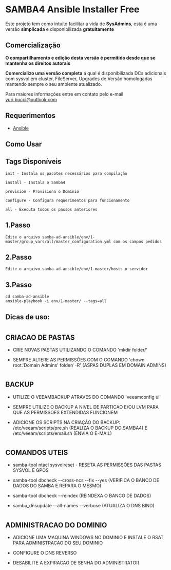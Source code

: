 # SAMBA4 Ansible Installer Free

Este projeto tem como intuíto facilitar a vida de **SysAdmins**, esta é uma versão **simplicada** e disponibilizada **gratuitamente**


## Comercialização

**O compartilhamento e edição desta versão é permitido desde que se mantenha os direitos autorais**

**Comercializo uma versão completa** á qual é disponibilizada DCs adicionais com sysvol em cluster, FileServer, Upgrades de Versão homologadas mantendo sempre o seu ambiente atualizado.

Para maiores informações entre em contato pelo e-mail yuri.bucci@outlook.com


## Requerimentos

+ [Ansible](https://docs.ansible.com/ansible/latest/index.html)

## Como Usar

## Tags Disponíveis
```
init - Instala os pacotes necessários para compilação

install - Instala o Samba4

provision - Provisiona o Domínio

configure - Configura requerimentos para funcionamento

all - Executa todos os passos anteriores
```

## 1.Passo

```
Edite o arquivo samba-ad-ansible/env/1-master/group_vars/all/master_configuration.yml com os campos pedidos
```

## 2.Passo

```
Edite o arquivo samba-ad-ansible/env/1-master/hosts o servidor
```

## 3.Passo

```
cd samba-ad-ansible
ansible-playbook -i env/1-master/ --tags=all
```


## Dicas de uso:
#

## CRIACAO DE PASTAS

* CRIE NOVAS PASTAS UTILIZANDO O COMANDO 'mkdir folder/'

* SEMPRE ALTERE AS PERMISSÕES COM O COMANDO 'chown root.'Domain Admins' folder/ -R' (ASPAS DUPLAS EM DOMAIN ADMINS)

#
## BACKUP

* UTILIZE O VEEAMBACKUP ATRAVES DO COMANDO 'veeamconfig ui'

* SEMPRE UTILIZE O BACKUP A NIVEL DE PARTICAO E/OU LVM PARA QUE AS PERMISSOES EXTENDIDAS FUNCIONEM

* ADICIONE OS SCRIPTS NA CRIAÇÃO DO BACKUP: /etc/veeam/scripts/pre.sh (REALIZA O BACKUP DO SAMBA4) E /etc/veeam/scripts/email.sh (ENVIA O E-MAIL)
#
## COMANDOS UTEIS

* samba-tool ntacl sysvolreset - RESETA AS PERMISSÕES DAS PASTAS SYSVOL E GPOS

* samba-tool dbcheck --cross-ncs --fix --yes (VERIFICA O BANCO DE DADOS DO SAMBA E REPARA O MESMO)

* samba-tool dbcheck --reindex (REINDEXA O BANCO DE DADOS)

* samba_dnsupdate --all-names --verbose (ATUALIZA O DNS BIND)
#

## ADMINISTRACAO DO DOMINIO

* ADICIONE UMA MAQUINA WINDOWS NO DOMINIO E INSTALE O RSAT PARA ADMINISTRACAO DO SEU DOMINIO

* CONFIGURE O DNS REVERSO

* DESABILITE A EXPIRACAO DE SENHA DO ADMINISTRATOR